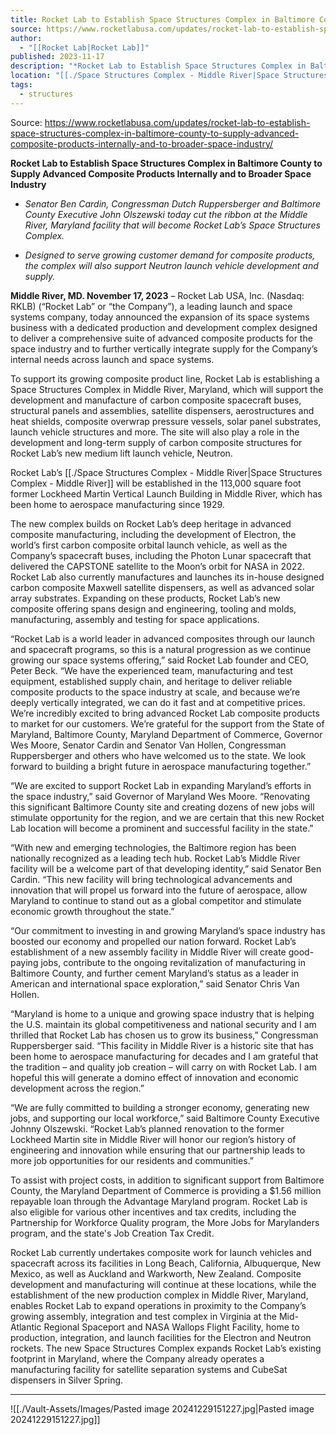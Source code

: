 ```yaml
---
title: Rocket Lab to Establish Space Structures Complex in Baltimore County to Supply Advanced Composite Products Internally and to Broader Space Industry
source: https://www.rocketlabusa.com/updates/rocket-lab-to-establish-space-structures-complex-in-baltimore-county-to-supply-advanced-composite-products-internally-and-to-broader-space-industry/
author:
  - "[[Rocket Lab|Rocket Lab]]"
published: 2023-11-17
description: "*Rocket Lab to Establish Space Structures Complex in Baltimore County to Supply Advanced Composite Products Internally and to Broader Space Industry*"
location: "[[./Space Structures Complex - Middle River|Space Structures Complex - Middle River]]"
tags:
  - structures
---
```


Source: https://www.rocketlabusa.com/updates/rocket-lab-to-establish-space-structures-complex-in-baltimore-county-to-supply-advanced-composite-products-internally-and-to-broader-space-industry/

**Rocket Lab to Establish Space Structures Complex in Baltimore County to Supply Advanced Composite Products Internally and to Broader Space Industry**

- *Senator Ben Cardin, Congressman Dutch Ruppersberger and Baltimore County Executive John Olszewski today cut the ribbon at the Middle River, Maryland facility that will become Rocket Lab’s Space Structures Complex.*

- *Designed to serve growing customer demand for composite products, the complex will also support Neutron launch vehicle development and supply.*

**Middle River, MD. November 17, 2023** – Rocket Lab USA, Inc. (Nasdaq: RKLB) (“Rocket Lab” or “the Company”), a leading launch and space systems company, today announced the expansion of its space systems business with a dedicated production and development complex designed to deliver a comprehensive suite of advanced composite products for the space industry and to further vertically integrate supply for the Company’s internal needs across launch and space systems.

To support its growing composite product line, Rocket Lab is establishing a Space Structures Complex in Middle River, Maryland, which will support the development and manufacture of carbon composite spacecraft buses, structural panels and assemblies, satellite dispensers, aerostructures and heat shields, composite overwrap pressure vessels, solar panel substrates, launch vehicle structures and more. The site will also play a role in the development and long-term supply of carbon composite structures for Rocket Lab’s new medium lift launch vehicle, Neutron.

Rocket Lab’s [[./Space Structures Complex - Middle River|Space Structures Complex - Middle River]] will be established in the 113,000 square foot former Lockheed Martin Vertical Launch Building in Middle River, which has been home to aerospace manufacturing since 1929.

The new complex builds on Rocket Lab’s deep heritage in advanced composite manufacturing, including the development of Electron, the world’s first carbon composite orbital launch vehicle, as well as the Company’s spacecraft buses, including the Photon Lunar spacecraft that delivered the CAPSTONE satellite to the Moon’s orbit for NASA in 2022. Rocket Lab also currently manufactures and launches its in-house designed carbon composite Maxwell satellite dispensers, as well as advanced solar array substrates. Expanding on these products, Rocket Lab’s new composite offering spans design and engineering, tooling and molds, manufacturing, assembly and testing for space applications.

“Rocket Lab is a world leader in advanced composites through our launch and spacecraft programs, so this is a natural progression as we continue growing our space systems offering,” said Rocket Lab founder and CEO, Peter Beck. “We have the experienced team, manufacturing and test equipment, established supply chain, and heritage to deliver reliable composite products to the space industry at scale, and because we’re deeply vertically integrated, we can do it fast and at competitive prices. We’re incredibly excited to bring advanced Rocket Lab composite products to market for our customers. We’re grateful for the support from the State of Maryland, Baltimore County, Maryland Department of Commerce, Governor Wes Moore, Senator Cardin and Senator Van Hollen, Congressman Ruppersberger and others who have welcomed us to the state. We look forward to building a bright future in aerospace manufacturing together.”

“We are excited to support Rocket Lab in expanding Maryland’s efforts in the space industry,” said Governor of Maryland Wes Moore. “Renovating this significant Baltimore County site and creating dozens of new jobs will stimulate opportunity for the region, and we are certain that this new Rocket Lab location will become a prominent and successful facility in the state.”

“With new and emerging technologies, the Baltimore region has been nationally recognized as a leading tech hub. Rocket Lab’s Middle River facility will be a welcome part of that developing identity,” said Senator Ben Cardin. “This new facility will bring technological advancements and innovation that will propel us forward into the future of aerospace, allow Maryland to continue to stand out as a global competitor and stimulate economic growth throughout the state.”

“Our commitment to investing in and growing Maryland’s space industry has boosted our economy and propelled our nation forward. Rocket Lab’s establishment of a new assembly facility in Middle River will create good-paying jobs, contribute to the ongoing revitalization of manufacturing in Baltimore County, and further cement Maryland’s status as a leader in American and international space exploration,” said Senator Chris Van Hollen.

“Maryland is home to a unique and growing space industry that is helping the U.S. maintain its global competitiveness and national security and I am thrilled that Rocket Lab has chosen us to grow its business,” Congressman Ruppersberger said. “This facility in Middle River is a historic site that has been home to aerospace manufacturing for decades and I am grateful that the tradition – and quality job creation – will carry on with Rocket Lab. I am hopeful this will generate a domino effect of innovation and economic development across the region.”

“We are fully committed to building a stronger economy, generating new jobs, and supporting our local workforce,” said Baltimore County Executive Johnny Olszewski. “Rocket Lab’s planned renovation to the former Lockheed Martin site in Middle River will honor our region’s history of engineering and innovation while ensuring that our partnership leads to more job opportunities for our residents and communities.”

To assist with project costs, in addition to significant support from Baltimore County, the Maryland Department of Commerce is providing a $1.56 million repayable loan through the Advantage Maryland program. Rocket Lab is also eligible for various other incentives and tax credits, including the Partnership for Workforce Quality program, the More Jobs for Marylanders program, and the state's Job Creation Tax Credit.

Rocket Lab currently undertakes composite work for launch vehicles and spacecraft across its facilities in Long Beach, California, Albuquerque, New Mexico, as well as Auckland and Warkworth, New Zealand. Composite development and manufacturing will continue at these locations, while the establishment of the new production complex in Middle River, Maryland, enables Rocket Lab to expand operations in proximity to the Company’s growing assembly, integration and test complex in Virginia at the Mid-Atlantic Regional Spaceport and NASA Wallops Flight Facility, home to production, integration, and launch facilities for the Electron and Neutron rockets. The new Space Structures Complex expands Rocket Lab’s existing footprint in Maryland, where the Company already operates a manufacturing facility for satellite separation systems and CubeSat dispensers in Silver Spring.

---

![[./Vault-Assets/Images/Pasted image 20241229151227.jpg|Pasted image 20241229151227.jpg]]